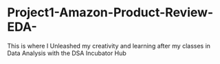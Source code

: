 # Project1-Amazon-Product-Review-EDA-
This is where I Unleashed my creativity and learning after my classes in Data Analysis with the DSA Incubator Hub

